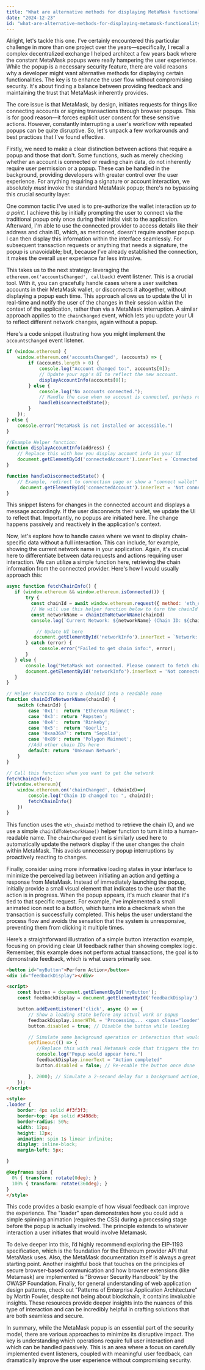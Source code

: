 ```yaml
---
title: "What are alternative methods for displaying MetaMask functionality without the popup?"
date: "2024-12-23"
id: "what-are-alternative-methods-for-displaying-metamask-functionality-without-the-popup"
---
```


Alright, let's tackle this one. I've certainly encountered this particular challenge in more than one project over the years—specifically, I recall a complex decentralized exchange I helped architect a few years back where the constant MetaMask popups were really hampering the user experience. While the popup is a necessary security feature, there are valid reasons why a developer might want alternative methods for displaying certain functionalities. The key is to enhance the user flow without compromising security. It's about finding a balance between providing feedback and maintaining the trust that MetaMask inherently provides.

The core issue is that MetaMask, by design, initiates requests for things like connecting accounts or signing transactions through browser popups. This is for good reason—it forces explicit user consent for these sensitive actions. However, constantly interrupting a user's workflow with repeated popups can be quite disruptive. So, let's unpack a few workarounds and best practices that I've found effective.

Firstly, we need to make a clear distinction between actions that require a popup and those that don't. Some functions, such as merely checking whether an account is connected or reading chain data, do not inherently require user permission or a popup. These can be handled in the background, providing developers with greater control over the user experience. For anything requiring a signature or account interaction, we absolutely *must* invoke the standard MetaMask popup; there's no bypassing this crucial security layer.

One common tactic I've used is to pre-authorize the wallet interaction *up to a point*. I achieve this by initially prompting the user to connect via the traditional popup only once during their initial visit to the application. Afterward, I'm able to use the connected provider to access details like their address and chain ID, which, as mentioned, doesn't require another popup. I can then display this information within the interface seamlessly. For subsequent transaction requests or anything that needs a signature, the popup is unavoidable; but, because I’ve already established the connection, it makes the overall user experience far less intrusive.

This takes us to the next strategy: leveraging the `ethereum.on('accountsChanged', callback)` event listener. This is a crucial tool. With it, you can gracefully handle cases where a user switches accounts in their MetaMask wallet, or disconnects it altogether, without displaying a popup each time. This approach allows us to update the UI in real-time and notify the user of the changes in their session *within* the context of the application, rather than via a MetaMask interruption. A similar approach applies to the `chainChanged` event, which lets you update your UI to reflect different network changes, again without a popup.

Here's a code snippet illustrating how you might implement the `accountsChanged` event listener.

```javascript
if (window.ethereum) {
    window.ethereum.on('accountsChanged', (accounts) => {
        if (accounts.length > 0) {
            console.log("Account changed to:", accounts[0]);
            // Update your app's UI to reflect the new account.
            displayAccountInfo(accounts[0]);
        } else {
            console.log("No accounts connected.");
            // Handle the case when no account is connected, perhaps redirect to a connection screen.
            handleDisconnectedState();
        }
    });
} else {
    console.error("MetaMask is not installed or accessible.")
}

//Example Helper function:
function displayAccountInfo(address) {
    // Replace this with how you display account info in your UI
    document.getElementById('connectedAccount').innerText = `Connected Account: ${address}`;
}

function handleDisconnectedState() {
    // Example, redirect to connection page or show a "connect wallet" button
     document.getElementById('connectedAccount').innerText = 'Not connected';
}
```

This snippet listens for changes in the connected account and displays a message accordingly. If the user disconnects their wallet, we update the UI to reflect that. Importantly, no popups are initiated here. The change happens passively and reactively in the application's context.

Now, let's explore how to handle cases where we want to display chain-specific data without a full interaction. This can include, for example, showing the current network name in your application. Again, it's crucial here to differentiate between data requests and actions requiring user interaction. We can utilize a simple function here, retrieving the chain information from the connected provider. Here's how I would usually approach this:

```javascript
async function fetchChainInfo() {
   if (window.ethereum && window.ethereum.isConnected()) {
       try {
         const chainId = await window.ethereum.request({ method: 'eth_chainId' });
         // We will use this helper function below to turn the chainId to a network name or similar.
         const networkName = chainIdToNetworkName(chainId)
         console.log(`Current Network: ${networkName} (Chain ID: ${chainId})`);

           // Update UI here
          document.getElementById('networkInfo').innerText = `Network: ${networkName}`;
       } catch (error) {
            console.error("Failed to get chain info:", error);
       }
   } else {
       console.log("MetaMask not connected. Please connect to fetch chain information");
       document.getElementById('networkInfo').innerText = 'Not connected';
   }
}

// Helper Function to turn a chainId into a readable name
function chainIdToNetworkName(chainId) {
    switch (chainId) {
        case '0x1':  return 'Ethereum Mainnet';
        case '0x3': return 'Ropsten';
        case '0x4':  return 'Rinkeby';
        case '0x5':  return 'Goerli';
        case '0xaa36a7': return 'Sepolia';
        case '0x89': return 'Polygon Mainnet';
        //Add other chain IDs here
        default: return 'Unknown Network';
    }
}

// Call this function when you want to get the network
fetchChainInfo();
if(window.ethereum){
    window.ethereum.on('chainChanged', (chainId)=>{
        console.log("Chain ID changed to: ", chainId);
        fetchChainInfo()
    })
}


```

This function uses the `eth_chainId` method to retrieve the chain ID, and we use a simple `chainIdToNetworkName()` helper function to turn it into a human-readable name. The `chainChanged` event is similarly used here to automatically update the network display if the user changes the chain within MetaMask. This avoids unnecessary popup interruptions by proactively reacting to changes.

Finally, consider using more informative loading states in your interface to minimize the perceived lag between initiating an action and getting a response from MetaMask. Instead of immediately launching the popup, initially provide a small visual element that indicates to the user that the action is in progress. When the popup appears, it's much clearer that it's tied to that specific request. For example, I've implemented a small animated icon next to a button, which turns into a checkmark when the transaction is successfully completed. This helps the user understand the process flow and avoids the sensation that the system is unresponsive, preventing them from clicking it multiple times.

Here’s a straightforward illustration of a simple button interaction example, focusing on providing clear UI feedback rather than showing complex logic. Remember, this example does not perform actual transactions, the goal is to demonstrate feedback, which is what users primarily see.

```html
<button id="myButton">Perform Action</button>
<div id="feedbackDisplay"></div>

<script>
    const button = document.getElementById('myButton');
    const feedbackDisplay = document.getElementById('feedbackDisplay');

    button.addEventListener('click', async () => {
        // Show a loading state before any actual work or popup
        feedbackDisplay.innerHTML = 'Processing... <span class="loader"></span>';
        button.disabled = true; // Disable the button while loading

        // Simulate some background operation or interaction that would trigger a popup
        setTimeout(() => {
           //Replace this with real Metamask code that triggers the transaction popup when ready
           console.log("Popup would appear here.")
           feedbackDisplay.innerText = "Action completed"
           button.disabled = false; // Re-enable the button once done

        }, 2000); // Simulate a 2-second delay for a background action, before the popup would actually appear.
    });
</script>

<style>
.loader {
    border: 4px solid #f3f3f3;
    border-top: 4px solid #3498db;
    border-radius: 50%;
    width: 12px;
    height: 12px;
    animation: spin 1s linear infinite;
    display: inline-block;
    margin-left: 5px;

}

@keyframes spin {
  0% { transform: rotate(0deg); }
  100% { transform: rotate(360deg); }
}
</style>
```

This code provides a basic example of how visual feedback can improve the experience. The "loader" span demonstrates how you could add a simple spinning animation (requires the CSS) during a processing stage before the popup is actually involved. The principle extends to whatever interaction a user initiates that would involve Metamask.

To delve deeper into this, I’d highly recommend exploring the EIP-1193 specification, which is the foundation for the Ethereum provider API that MetaMask uses. Also, the MetaMask documentation itself is always a great starting point. Another insightful book that touches on the principles of secure browser-based communication and how browser extensions (like Metamask) are implemented is “Browser Security Handbook” by the OWASP Foundation. Finally, for general understanding of web application design patterns, check out "Patterns of Enterprise Application Architecture" by Martin Fowler, despite not being about blockchain, it contains invaluable insights. These resources provide deeper insights into the nuances of this type of interaction and can be incredibly helpful in crafting solutions that are both seamless and secure.

In summary, while the MetaMask popup is an essential part of the security model, there are various approaches to minimize its disruptive impact. The key is understanding which operations require full user interaction and which can be handled passively. This is an area where a focus on carefully implemented event listeners, coupled with meaningful user feedback, can dramatically improve the user experience without compromising security.

